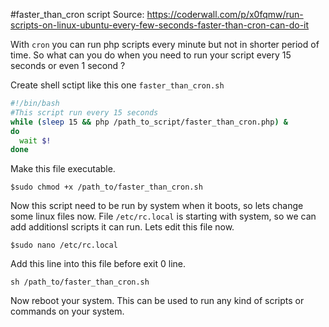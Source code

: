 #faster_than_cron script
Source: https://coderwall.com/p/x0fqmw/run-scripts-on-linux-ubuntu-every-few-seconds-faster-than-cron-can-do-it

With `cron` you can run php scripts every minute but not in shorter period of time. So what can you do when you need to run your script every 15 seconds or even 1 second ?

Create shell sctipt like this one `faster_than_cron.sh`
```bash
#!/bin/bash
#This script run every 15 seconds
while (sleep 15 && php /path_to_script/faster_than_cron.php) &
do
  wait $!
done
```
Make this file executable.
```
$sudo chmod +x /path_to/faster_than_cron.sh
```

Now this script need to be run by system when it boots, so lets change some linux files now. File `/etc/rc.local` is starting with system, so we can add additionsl scripts it can run. Lets edit this file now.

```
$sudo nano /etc/rc.local
```

Add this line into this file before exit 0 line.

```
sh /path_to/faster_than_cron.sh
```

Now reboot your system. This can be used to run any kind of scripts or commands on your system.
